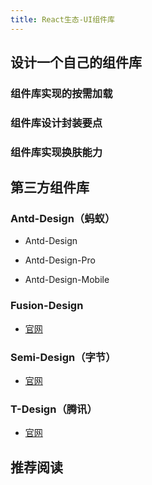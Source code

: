 ```yaml
---
title: React生态-UI组件库
---
```


## 设计一个自己的组件库

### 组件库实现的按需加载


### 组件库设计封装要点


### 组件库实现换肤能力



## 第三方组件库

### Antd-Design（蚂蚁）

- Antd-Design

- Antd-Design-Pro

- Antd-Design-Mobile

### Fusion-Design

- [官网](https://fusion.design/pc/)

### Semi-Design（字节）

- [官网](https://semi.design/zh-CN/)

### T-Design（腾讯）

- [官网](https://tdesign.tencent.com/)

## 推荐阅读












